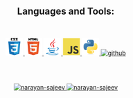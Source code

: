 
<h2 align="center">Languages and Tools:</h2>

<br>

<p align="center"> <a href="https://www.w3schools.com/css/"> <img src="https://raw.githubusercontent.com/devicons/devicon/master/icons/css3/css3-original-wordmark.svg" alt="css3" width="40" height="40"/> </a> <a href="https://www.w3.org/html/"> <img src="https://raw.githubusercontent.com/devicons/devicon/master/icons/html5/html5-original-wordmark.svg" alt="html5" width="40" height="40"/> </a> <a href="https://www.java.com"> <img src="https://raw.githubusercontent.com/devicons/devicon/master/icons/java/java-original.svg" alt="java" width="40" height="40"/> </a> <a href="https://developer.mozilla.org/en-US/docs/Web/JavaScript"> <img src="https://raw.githubusercontent.com/devicons/devicon/master/icons/javascript/javascript-original.svg" alt="javascript" width="40" height="40"/> </a> <a href="https://www.python.org"> <img src="https://raw.githubusercontent.com/devicons/devicon/master/icons/python/python-original.svg" alt="python" width="40" height="40"/> </a> <a href="https://github.com"> <img src="https://cdn-icons-png.flaticon.com/512/25/25231.png" alt="github" width="40" height="40"></p>

<br><br>

<p align="center">
  <a href="http://torrinleonard.com/">
    <img width="50%" src="https://github-readme-stats.vercel.app/api/top-langs?username=narayan-sajeev&show_icons=true&locale=en&layout=compact&theme=dark&hide=html" alt="narayan-sajeev">
    <img width="50%" src="https://github-readme-stats.vercel.app/api?username=narayan-sajeev&show_icons=true&locale=en&theme=dark" alt="narayan-sajeev">		  
  </a>
</p>

<br>